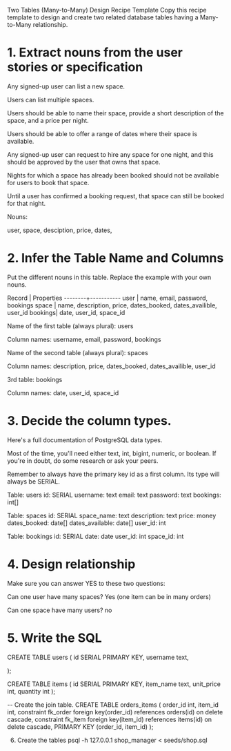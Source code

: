 Two Tables (Many-to-Many) Design Recipe Template
Copy this recipe template to design and create two related database tables having a Many-to-Many relationship.

# 1. Extract nouns from the user stories or specification

Any signed-up user can list a new space.

Users can list multiple spaces.

Users should be able to name their space, provide a short description of the space, and a price per night.

Users should be able to offer a range of dates where their space is available.

Any signed-up user can request to hire any space for one night, and this should be approved by the user that owns that space.

Nights for which a space has already been booked should not be available for users to book that space.

Until a user has confirmed a booking request, that space can still be booked for that night.

Nouns:

user, space, desciption, price, dates, 

# 2. Infer the Table Name and Columns
Put the different nouns in this table. Replace the example with your own nouns.

Record	| Properties
--------+-----------
user    |  name, email, password, bookings
space   |  name, description, price, dates_booked, dates_availible, user_id
bookings|  date, user_id, space_id


Name of the first table (always plural): users

Column names: username, email, password, bookings

Name of the second table (always plural): spaces

Column names: description, price, dates_booked, dates_availible, user_id

3rd table: bookings

Column names: date, user_id, space_id


# 3. Decide the column types.
Here's a full documentation of PostgreSQL data types.

Most of the time, you'll need either text, int, bigint, numeric, or boolean. If you're in doubt, do some research or ask your peers.

Remember to always have the primary key id as a first column. Its type will always be SERIAL.


Table: users
id: SERIAL
username: text
email: text
password: text
bookings: int[]


Table: spaces
id: SERIAL
space_name: text
description: text
price: money
dates_booked: date[]
dates_available: date[]
user_id: int


Table: bookings
id: SERIAL
date: date
user_id: int
space_id: int 


# 4. Design relationship
Make sure you can answer YES to these two questions:

Can one user have many spaces? Yes (one item can be in many orders)

Can one space have many users? no


# 5. Write the SQL

CREATE TABLE users (
    id SERIAL PRIMARY KEY,
    username text,
    
);

CREATE TABLE items (
    id SERIAL PRIMARY KEY,
    item_name text,
    unit_price int,
    quantity int
);

-- Create the join table.
CREATE TABLE orders_items (
    order_id int,
    item_id int,
    constraint fk_order foreign key(order_id) references orders(id) on delete cascade,
    constraint fk_item foreign key(item_id) references items(id) on delete cascade,
    PRIMARY KEY (order_id, item_id)
);

6. Create the tables
psql -h 127.0.0.1 shop_manager < seeds/shop.sql